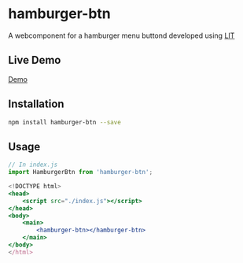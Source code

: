 # hamburger-btn

A webcomponent for a hamburger menu buttond developed using [LIT](https://lit.dev/)

## Live Demo

[Demo](https://firstprateek.github.io/hamburger-btn/)

## Installation

```bash
npm install hamburger-btn --save
```

## Usage

```js
// In index.js
import HamburgerBtn from 'hamburger-btn';
```

```jsx
<!DOCTYPE html>
<head>
    <script src="./index.js"></script>
</head>
<body>
    <main>
        <hamburger-btn></hamburger-btn>
    </main>
</body>
</html>
```
